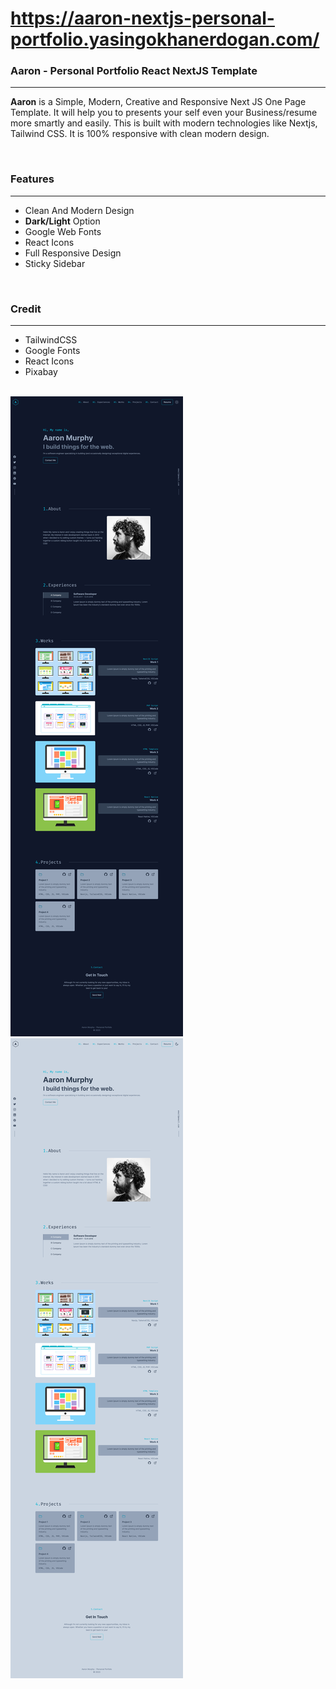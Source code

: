 # https://aaron-nextjs-personal-portfolio.yasingokhanerdogan.com/

<h3>
    <strong>Aaron - Personal Portfolio React NextJS Template</strong>
    </h3>
    <hr />
    <p>
      <strong>Aaron</strong> is a Simple, Modern, Creative and Responsive Next
      JS One Page Template. It will help you to presents your self even your
      Business/resume more smartly and easily. This is built with modern
      technologies like Nextjs, Tailwind CSS. It is 100% responsive with clean
      modern design.
    </p>
    <br />
    <h3><strong>Features</strong></h3>
    <hr />
    <ul>
      <li>Clean And Modern Design</li>
      <li><strong>Dark/Light</strong> Option</li>
      <li>Google Web Fonts</li>
      <li>React Icons</li>
      <li>Full Responsive Design</li>
      <li>Sticky Sidebar</li>
    </ul>
    <br />
    <h3><strong>Credit</strong></h3>
    <hr />
    <ul>
      <li>TailwindCSS</li>
      <li>Google Fonts</li>
      <li>React Icons</li>
      <li>Pixabay</li>
    </ul>
    <br />
     <img src="https://github.com/yasingokhanerdogan/aaron-nextjs-personal-portfolio/blob/main/full-dark.png" />
     <br/>
    <img src="https://github.com/yasingokhanerdogan/aaron-nextjs-personal-portfolio/blob/main/full-light.png" />
